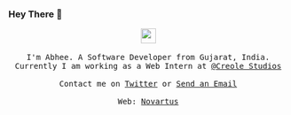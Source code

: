 ### Hey There 👋

<p align="center">
  <img src="https://user-images.githubusercontent.com/5679180/79618120-0daffb80-80be-11ea-819e-d2b0fa904d07.gif" width="27px">
  <br><br>
  <samp>
I'm Abhee. A Software Developer from Gujarat, India. Currently I am working as a Web Intern at <a href="https://www.creolestudios.com">@Creole Studios</a>
     <br><br>Contact me on <a href="https://twitter.com/hudaniabhee@gmail.com">Twitter</a> or <a href="mailto:hudaniabhee@gmail.com">Send an Email</a>
     <br><br>Web: <a href="https://novartus.github.io">Novartus</a>
  </samp>
</p>
<!--
**Novartus/Novartus** is a ✨ _special_ ✨ repository because its `README.md` (this file) appears on your GitHub profile.

Here are some ideas to get you started:

- 🔭 I’m currently working on ...
- 🌱 I’m currently learning ...
- 👯 I’m looking to collaborate on ...
- 🤔 I’m looking for help with ...
- 💬 Ask me about ...
- 📫 How to reach me: ...
- 😄 Pronouns: ...
- ⚡ Fun fact: ...
-->
